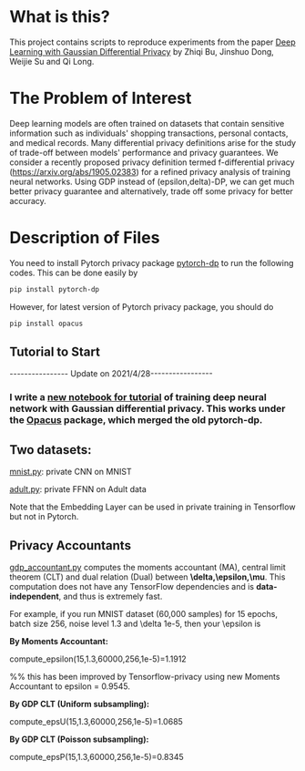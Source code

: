 # What is this?
This project contains scripts to reproduce experiments from the paper 
[Deep Learning with Gaussian Differential Privacy](https://arxiv.org/abs/1911.11607)
by Zhiqi Bu, Jinshuo Dong, Weijie Su and Qi Long.

# The Problem of Interest
Deep learning models are often trained on datasets that contain sensitive information such as individuals' shopping transactions, personal contacts, and medical records. Many differential privacy definitions arise for the study of trade-off between models' performance and privacy guarantees. We consider a recently proposed privacy definition termed f-differential privacy (https://arxiv.org/abs/1905.02383) for a refined privacy analysis of training neural networks. Using GDP instead of (epsilon,delta)-DP, we can get much better privacy guarantee and alternatively, trade off some privacy for better accuracy.

# Description of Files
You need to install Pytorch privacy package [pytorch-dp](https://github.com/facebookresearch/pytorch-dp) to run the following codes. This can be done easily by
```bash
pip install pytorch-dp
```

However, for latest version of Pytorch privacy package, you should do
```bash
pip install opacus
```

## Tutorial to Start

---------------- Update on 2021/4/28-----------------

### I write a [new notebook for tutorial](GDP_NN_tutorial.ipynb) of training deep neural network with Gaussian differential privacy. This works under the [Opacus](https://github.com/pytorch/opacus) package, which merged the old pytorch-dp.

## Two datasets:
[mnist.py](mnist.py): private CNN on MNIST

[adult.py](adult_tutorial.py): private FFNN on Adult data

Note that the Embedding Layer can be used in private training in Tensorflow but not in Pytorch.

## Privacy Accountants
[gdp_accountant.py](gdp_accountant.py) computes the moments accountant (MA), central limit theorem (CLT) and dual relation (Dual) between **\delta,\epsilon,\mu**. This computation does not have any TensorFlow dependencies and is **data-independent**, and thus is extremely fast.

For example, if you run MNIST dataset (60,000 samples) for 15 epochs, batch size 256, noise level 1.3 and \delta 1e-5, then your \epsilon is 

**By Moments Accountant:** 

compute_epsilon(15,1.3,60000,256,1e-5)=1.1912

%% this has been improved by Tensorflow-privacy using new Moments Accountant to epsilon = 0.9545.

**By GDP CLT (Uniform subsampling):** 

compute_epsU(15,1.3,60000,256,1e-5)=1.0685

**By GDP CLT (Poisson subsampling):** 

compute_epsP(15,1.3,60000,256,1e-5)=0.8345
